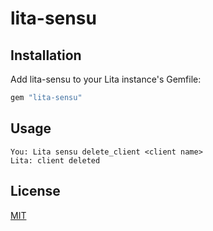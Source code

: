 # lita-sensu


## Installation

Add lita-sensu to your Lita instance's Gemfile:

``` ruby
gem "lita-sensu"
```

## Usage

```
You: Lita sensu delete_client <client name>
Lita: client deleted
```

## License

[MIT](http://opensource.org/licenses/MIT)
